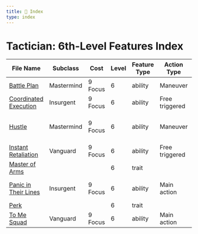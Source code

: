 ```yaml
---
title: 📑 Index
type: index
---
```


# Tactician: 6th-Level Features Index

| File Name                                             | Subclass   | Cost    | Level | Feature Type | Action Type    | Distance            | Target                         |
| ----------------------------------------------------- | ---------- | ------- | ----- | ------------ | -------------- | ------------------- | ------------------------------ |
| [Battle Plan](../Battle%20Plan)                       | Mastermind | 9 Focus | 6     | ability      | Maneuver       | Ranged 10           | Three creatures                |
| [Coordinated Execution](../Coordinated%20Execution)   | Insurgent  | 9 Focus | 6     | ability      | Free triggered | Ranged 10           | One ally                       |
| [Hustle](../Hustle)                                   | Mastermind | 9 Focus | 6     | ability      | Maneuver       | 2 burst             | Self and each ally in the area |
| [Instant Retaliation](../Instant%20Retaliation)       | Vanguard   | 9 Focus | 6     | ability      | Free triggered | Melee 1             | One ally                       |
| [Master of Arms](../Master%20of%20Arms)               |            |         | 6     | trait        |                |                     |                                |
| [Panic in Their Lines](../Panic%20in%20Their%20Lines) | Insurgent  | 9 Focus | 6     | ability      | Main action    | Melee 1 or ranged 5 | Two creatures                  |
| [Perk](../Perk)                                       |            |         | 6     | trait        |                |                     |                                |
| [To Me Squad](../To%20Me%20Squad)                     | Vanguard   | 9 Focus | 6     | ability      | Main action    | Melee 1             | One creature                   |
